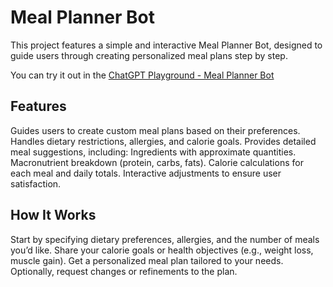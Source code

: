 # Meal Planner Bot

This project features a simple and interactive Meal Planner Bot, designed to guide users through creating personalized meal plans step by step.

You can try it out in the [ChatGPT Playground - Meal Planner Bot](https://platform.openai.com/playground/p/gpqopGC6Xp0rEj2goc7MvNaI?mode=chat)

## Features

Guides users to create custom meal plans based on their preferences.
Handles dietary restrictions, allergies, and calorie goals.
Provides detailed meal suggestions, including:
Ingredients with approximate quantities.
Macronutrient breakdown (protein, carbs, fats).
Calorie calculations for each meal and daily totals.
Interactive adjustments to ensure user satisfaction.

## How It Works

Start by specifying dietary preferences, allergies, and the number of meals you’d like.
Share your calorie goals or health objectives (e.g., weight loss, muscle gain).
Get a personalized meal plan tailored to your needs.
Optionally, request changes or refinements to the plan.

